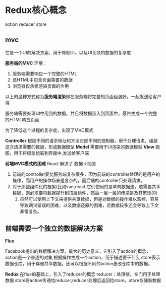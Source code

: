 # Redux核心概念

action reducer store

## mvc 
它是一个UI的解决方案，用于降低UI，以及UI关联的数据的复杂度

**服务端的MVC**
环境：
1. 服务端需要响应一个完整的HTML
2. 该HTML中包含页面需要的数据
3. 浏览器仅承担渲染页面的作用

以上的这种方式称为**服务端渲染**即在服务端将完整的页面组装好，一起发送给客户端

服务端需要处理UI中用到的数据，并且将数据嵌入到页面中，最终生成一个完整的HTML响应页面

为了降低这个过程的复杂度，出现了MVC模式

**Controller**
根据不同的请求地址和方法对应不同的控制器，用于处理请求，组装这次请求需要的数据，形成数据模型
**Model** 需要用于UI渲染的数据模型
**View** 视图，用于将模型组装到界面中,发送给客户端


**前端MVC模式的困难**
React 解决了 数据->视图

1. 前端的controller要比服务端复杂很多，因为前端的controller处理的是用户的操作，而用户的操作场景是复杂的，而后端的controller只处理请求。
2. 对于那些组件化的框架(比如vue,react,它们使用的是单向数据流，若需要共享数据，则必须要将数据提升到顶层组件，然后一层一层的传递是及其繁琐的)
    1. 虽然可以使用上下文来提供共享数据，但是对数据的操作难以监控，容易导致调试错误的困难，以及数据还原的困难，若数据较多还会导致上下文非常复杂。



## 前端需要一个独立的数据解决方案

**Flux**

Facebook提出的数据解决方案，最大的历史意义，它引入了action的概念，
action是一个普通的对象,根据操作生成一个action，用于描述要干什么
store表示数据仓库，用于存储共享数据，还可以根据不同的action更改仓库中的数据。


**Redux**
在flux的基础上，引入了reducer的概念
reducer：处理器，专门用于处理数据
store将action传递给reducer,reducer处理后返回给store，store存储新数据